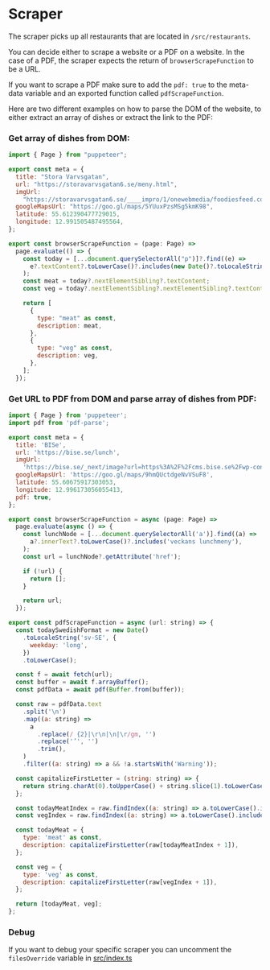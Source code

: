 # Scraper

The scraper picks up all restaurants that are located in `/src/restaurants`.

You can decide either to scrape a website or a PDF on a website. In the case of a PDF, the scraper expects the return of `browserScrapeFunction` to be a URL.

If you want to scrape a PDF make sure to add the `pdf: true` to the meta-data variable and an exported function called `pdfScrapeFunction`.

Here are two different examples on how to parse the DOM of the website, to either extract an array of dishes or extract the link to the PDF:

### Get array of dishes from DOM:

```js
import { Page } from "puppeteer";

export const meta = {
  title: "Stora Varvsgatan",
  url: "https://storavarvsgatan6.se/meny.html",
  imgUrl:
    "https://storavarvsgatan6.se/____impro/1/onewebmedia/foodiesfeed.com_close-up-on-healthy-green-broccoli%20%28kopia%29.jpg?etag=%226548df-5f256567%22&sourceContentType=image%2Fjpeg&ignoreAspectRatio&resize=1900%2B1267&extract=81%2B0%2B939%2B1190&quality=85",
  googleMapsUrl: "https://goo.gl/maps/5YUuxPzsMSg5kmK98",
  latitude: 55.612390477729015,
  longitude: 12.991505487495564,
};

export const browserScrapeFunction = (page: Page) =>
  page.evaluate(() => {
    const today = [...document.querySelectorAll("p")]?.find((e) =>
      e?.textContent?.toLowerCase()?.includes(new Date()?.toLocaleString("sv-SE", { weekday: "long" }))
    );
    const meat = today?.nextElementSibling?.textContent;
    const veg = today?.nextElementSibling?.nextElementSibling?.textContent;

    return [
      {
        type: "meat" as const,
        description: meat,
      },
      {
        type: "veg" as const,
        description: veg,
      },
    ];
  });
```

### Get URL to PDF from DOM and parse array of dishes from PDF:

```js
import { Page } from 'puppeteer';
import pdf from 'pdf-parse';

export const meta = {
  title: 'BISe',
  url: 'https://bise.se/lunch',
  imgUrl:
    'https://bise.se/_next/image?url=https%3A%2F%2Fcms.bise.se%2Fwp-content%2Fuploads%2F2022%2F10%2FLunch_Bise.jpeg&w=1080&q=75',
  googleMapsUrl: 'https://goo.gl/maps/9hmQUctdgeNvVSuF8',
  latitude: 55.60675917303053,
  longitude: 12.996173056055413,
  pdf: true,
};

export const browserScrapeFunction = async (page: Page) =>
  page.evaluate(async () => {
    const lunchNode = [...document.querySelectorAll('a')].find((a) =>
      a?.innerText?.toLowerCase()?.includes('veckans lunchmeny'),
    );
    const url = lunchNode?.getAttribute('href');

    if (!url) {
      return [];
    }

    return url;
  });

export const pdfScrapeFunction = async (url: string) => {
  const todaySwedishFormat = new Date()
    .toLocaleString('sv-SE', {
      weekday: 'long',
    })
    .toLowerCase();

  const f = await fetch(url);
  const buffer = await f.arrayBuffer();
  const pdfData = await pdf(Buffer.from(buffer));

  const raw = pdfData.text
    .split('\n')
    .map((a: string) =>
      a
        .replace(/ {2}|\r\n|\n|\r/gm, '')
        .replace('’', '')
        .trim(),
    )
    .filter((a: string) => a && !a.startsWith('Warning'));

  const capitalizeFirstLetter = (string: string) => {
    return string.charAt(0).toUpperCase() + string.slice(1).toLowerCase();
  };

  const todayMeatIndex = raw.findIndex((a: string) => a.toLowerCase().includes(todaySwedishFormat));
  const vegIndex = raw.findIndex((a: string) => a.toLowerCase().includes('veckans vegetariska'));

  const todayMeat = {
    type: 'meat' as const,
    description: capitalizeFirstLetter(raw[todayMeatIndex + 1]),
  };

  const veg = {
    type: 'veg' as const,
    description: capitalizeFirstLetter(raw[vegIndex + 1]),
  };

  return [todayMeat, veg];
};
```

### Debug

If you want to debug your specific scraper you can uncomment the `filesOverride` variable in [src/index.ts](src/index.ts)

